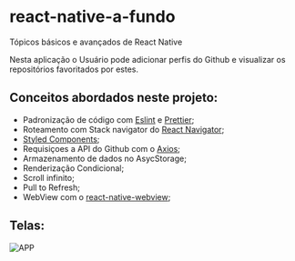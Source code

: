 # react-native-a-fundo
Tópicos básicos e avançados de React Native

Nesta aplicação o Usuário pode adicionar perfis do Github e visualizar os repositórios favoritados por estes. 

## Conceitos abordados neste projeto:
+ Padronização de código com [Eslint](https://eslint.org/) e [Prettier](https://prettier.io/);
+ Roteamento com Stack navigator do [React Navigator](https://reactnavigation.org/docs/hello-react-navigation#creating-a-stack-navigator);
+ [Styled Components](https://styled-components.com/);
+ Requisiçoes a API do Github com o [Axios](https://www.npmjs.com/package/axios);
+ Armazenamento de dados no AsycStorage;
+ Renderização Condicional;
+ Scroll infinito;
+ Pull to Refresh;
+ WebView com o [react-native-webview](https://github.com/react-native-community/react-native-webview);

## Telas:

![APP](https://user-images.githubusercontent.com/54459438/80771961-6bffc400-8b2b-11ea-8ebf-1500963d29f4.jpg)


